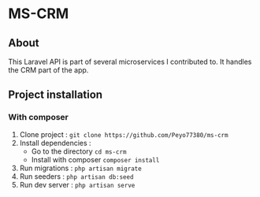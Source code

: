 # MS-CRM

## About
This Laravel API is part of several microservices I contributed to.
It handles the CRM part of the app.

## Project installation
### With composer
1. Clone project : `git clone https://github.com/Peyo77380/ms-crm`
2. Install dependencies : 
    *  Go to the directory `cd ms-crm`
    *  Install with composer `composer install`
3. Run migrations : `php artisan migrate`
4. Run seeders : `php artisan db:seed`
5. Run dev server : `php artisan serve`
